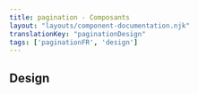 ```yaml
---
title: pagination - Composants
layout: "layouts/component-documentation.njk"
translationKey: "paginationDesign"
tags: ['paginationFR', 'design']
---
```


## Design